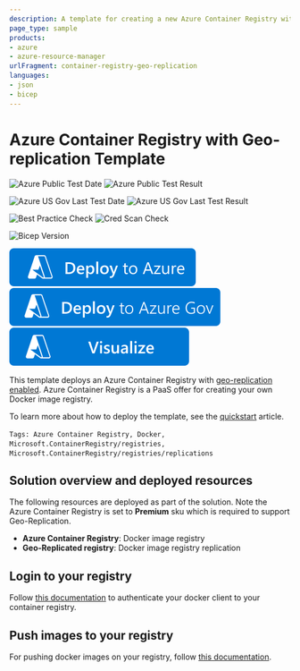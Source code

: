 ```yaml
---
description: A template for creating a new Azure Container Registry with geo-replication
page_type: sample
products:
- azure
- azure-resource-manager
urlFragment: container-registry-geo-replication
languages:
- json
- bicep
---
```

# Azure Container Registry with Geo-replication Template

![Azure Public Test Date](https://azurequickstartsservice.blob.core.windows.net/badges/quickstarts/microsoft.containerregistry/container-registry-geo-replication/PublicLastTestDate.svg)
![Azure Public Test Result](https://azurequickstartsservice.blob.core.windows.net/badges/quickstarts/microsoft.containerregistry/container-registry-geo-replication/PublicDeployment.svg)

![Azure US Gov Last Test Date](https://azurequickstartsservice.blob.core.windows.net/badges/quickstarts/microsoft.containerregistry/container-registry-geo-replication/FairfaxLastTestDate.svg)
![Azure US Gov Last Test Result](https://azurequickstartsservice.blob.core.windows.net/badges/quickstarts/microsoft.containerregistry/container-registry-geo-replication/FairfaxDeployment.svg)

![Best Practice Check](https://azurequickstartsservice.blob.core.windows.net/badges/quickstarts/microsoft.containerregistry/container-registry-geo-replication/BestPracticeResult.svg)
![Cred Scan Check](https://azurequickstartsservice.blob.core.windows.net/badges/quickstarts/microsoft.containerregistry/container-registry-geo-replication/CredScanResult.svg)

![Bicep Version](https://azurequickstartsservice.blob.core.windows.net/badges/quickstarts/microsoft.containerregistry/container-registry-geo-replication/BicepVersion.svg)

[![Deploy To Azure](https://raw.githubusercontent.com/Azure/azure-quickstart-templates/master/1-CONTRIBUTION-GUIDE/images/deploytoazure.svg?sanitize=true)](https://portal.azure.com/#create/Microsoft.Template/uri/https%3A%2F%2Fraw.githubusercontent.com%2FAzure%2Fazure-quickstart-templates%2Fmaster%2Fquickstarts%2Fmicrosoft.containerregistry%2Fcontainer-registry-geo-replication%2Fazuredeploy.json)
[![Deploy To Azure US Gov](https://raw.githubusercontent.com/Azure/azure-quickstart-templates/master/1-CONTRIBUTION-GUIDE/images/deploytoazuregov.svg?sanitize=true)](https://portal.azure.us/#create/Microsoft.Template/uri/https%3A%2F%2Fraw.githubusercontent.com%2FAzure%2Fazure-quickstart-templates%2Fmaster%2Fquickstarts%2Fmicrosoft.containerregistry%2Fcontainer-registry-geo-replication%2Fazuredeploy.json)
[![Visualize](https://raw.githubusercontent.com/Azure/azure-quickstart-templates/master/1-CONTRIBUTION-GUIDE/images/visualizebutton.svg?sanitize=true)](http://armviz.io/#/?load=https%3A%2F%2Fraw.githubusercontent.com%2FAzure%2Fazure-quickstart-templates%2Fmaster%2Fquickstarts%2Fmicrosoft.containerregistry%2Fcontainer-registry-geo-replication%2Fazuredeploy.json)

This template deploys an Azure Container Registry with [geo-replication enabled](https://docs.microsoft.com/azure/container-registry/container-registry-geo-replication). Azure Container Registry is a PaaS offer for creating your own Docker image registry.

To learn more about how to deploy the template, see the [quickstart](https://docs.microsoft.com/azure/container-registry/container-registry-get-started-geo-replication-template) article.

`Tags: Azure Container Registry, Docker, Microsoft.ContainerRegistry/registries, Microsoft.ContainerRegistry/registries/replications`

## Solution overview and deployed resources

The following resources are deployed as part of the solution. Note the Azure Container Registry is set to **Premium** sku which is required to support Geo-Replication.

- **Azure Container Registry**: Docker image registry
- **Geo-Replicated registry**:  Docker image registry replication

## Login to your registry

Follow [this documentation](https://docs.microsoft.com/azure/container-registry/container-registry-authentication) to authenticate your docker client to your container registry.

## Push images to your registry

For pushing docker images on your registry, follow [this documentation](https://docs.microsoft.com/azure/container-registry/container-registry-get-started-docker-cli).

